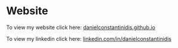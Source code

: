 Website
=======

To view my website click here: <a href="danielconstantinidis.github.io">danielconstantinidis.github.io</a>

To view my linkedin click here: <a href="http://linkedin.com/in/danielconstantinidis">linkedin.com/in/danielconstantinidis</a>
